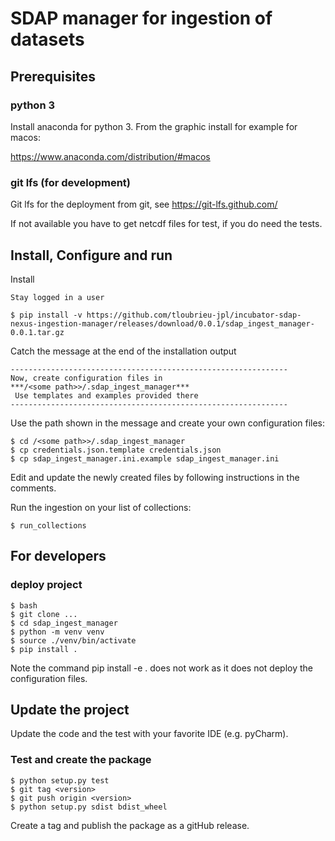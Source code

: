 # SDAP manager for ingestion of datasets

## Prerequisites

### python 3

Install anaconda for python 3. From the graphic install for example for macos:

https://www.anaconda.com/distribution/#macos

### git lfs (for development)

Git lfs for the deployment from git, see https://git-lfs.github.com/

If not available you have to get netcdf files for test, if you do need the tests.


## Install, Configure and run

Install

    Stay logged in a user

    $ pip install -v https://github.com/tloubrieu-jpl/incubator-sdap-nexus-ingestion-manager/releases/download/0.0.1/sdap_ingest_manager-0.0.1.tar.gz
                            
Catch the message at the end of the installation output

    --------------------------------------------------------------
    Now, create configuration files in
    ***/<some path>>/.sdap_ingest_manager***
     Use templates and examples provided there
    --------------------------------------------------------------

Use the path shown in the message and create your own configuration files:

    $ cd /<some path>>/.sdap_ingest_manager
    $ cp credentials.json.template credentials.json
    $ cp sdap_ingest_manager.ini.example sdap_ingest_manager.ini
    
Edit and update the newly created files by following instructions in the comments.

Run the ingestion on your list of collections:

    $ run_collections


## For developers

### deploy project

    $ bash
    $ git clone ...
    $ cd sdap_ingest_manager
    $ python -m venv venv
    $ source ./venv/bin/activate
    $ pip install .
    
Note the command pip install -e . does not work as it does not deploy the configuration files.

## Update the project

Update the code and the test with your favorite IDE (e.g. pyCharm).

### Test and create the package

    $ python setup.py test
    $ git tag <version>
    $ git push origin <version>
    $ python setup.py sdist bdist_wheel

Create a tag and publish the package as a gitHub release.





